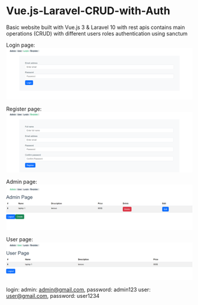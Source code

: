# Vue.js-Laravel-CRUD-with-Auth
Basic website built with Vue.js 3 &amp; Laravel 10 with rest apis contains main operations (CRUD) with different users roles authentication using sanctum

Login page:
![alt text](https://github.com/yousefHijazi1/Vue.js-Laravel-CRUD-with-Auth/blob/main/login.png)

Register page: 
![alt text](https://github.com/yousefHijazi1/Vue.js-Laravel-CRUD-with-Auth/blob/main/register.png)

Admin page: 
![alt text](https://github.com/yousefHijazi1/Vue.js-Laravel-CRUD-with-Auth/blob/main/admin.png)

User page: 
![alt text](https://github.com/yousefHijazi1/Vue.js-Laravel-CRUD-with-Auth/blob/main/user.png)

login: 
admin: admin@gmail.com, password: admin123
user: user@gmail.com, password: user1234
